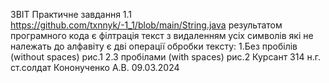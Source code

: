 ЗВІТ 
Практичне завдання 1.1
https://github.com/txnnyk/-1_1/blob/main/String.java
результатом програмного кода є філтрація текст з видаленням усіх символів які не належать до алфавіту
є дві операції обробки тексту:
1.Без пробілів (without spaces) рис.1
2.З пробілами (with spaces) рис.2
Курсант 314 н.г. ст.солдат Кононученко А.В.
09.03.2024
